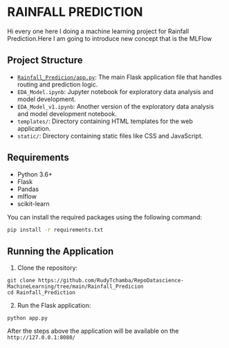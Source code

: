 # RAINFALL PREDICTION
Hi every one here I doing a machine learning project for Rainfall Prediction.Here I am going to introduce new concept that is the MLFlow

## Project Structure

- [`Rainfall_Predicion/app.py`](Rainfall_Predicion/app.py ): The main Flask application file that handles routing and prediction logic.
- `EDA_Model.ipynb`: Jupyter notebook for exploratory data analysis and model development.
- `EDA_Model_v1.ipynb`: Another version of the exploratory data analysis and model development notebook.
- `templates/`: Directory containing HTML templates for the web application.
- `static/`: Directory containing static files like CSS and JavaScript.

## Requirements

- Python 3.6+
- Flask
- Pandas
- mlflow
- scikit-learn

You can install the required packages using the following command:

```sh
pip install -r requirements.txt
```

## Running the Application
1. Clone the repository:
```
git clone https://github.com/RudyTchamba/RepoDatascience-MachineLearning/tree/main/Rainfall_Predicion
cd Rainfall_Prediction
```
2. Run the Flask application:
```
python app.py
```
After the steps above the application will be available on the ```http://127.0.0.1:8080/```

